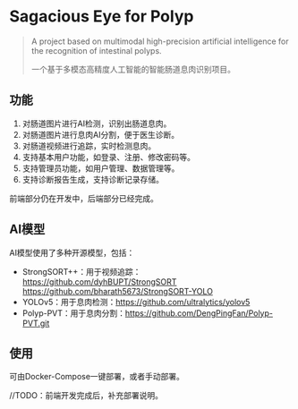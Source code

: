 # Sagacious Eye for Polyp

> A project based on multimodal high-precision artificial intelligence for the recognition of intestinal polyps.
>
> 一个基于多模态高精度人工智能的智能肠道息肉识别项目。

## 功能

1. 对肠道图片进行AI检测，识别出肠道息肉。
2. 对肠道图片进行息肉AI分割，便于医生诊断。
3. 对肠道视频进行追踪，实时检测息肉。
4. 支持基本用户功能，如登录、注册、修改密码等。
5. 支持管理员功能，如用户管理、数据管理等。
6. 支持诊断报告生成，支持诊断记录存储。

前端部分仍在开发中，后端部分已经完成。

## AI模型

AI模型使用了多种开源模型，包括：

- StrongSORT++：用于视频追踪：https://github.com/dyhBUPT/StrongSORT https://github.com/bharath5673/StrongSORT-YOLO
- YOLOv5：用于息肉检测：https://github.com/ultralytics/yolov5
- Polyp-PVT：用于息肉分割：https://github.com/DengPingFan/Polyp-PVT.git

## 使用

可由Docker-Compose一键部署，或者手动部署。

//TODO：前端开发完成后，补充部署说明。

